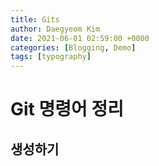 ```yaml
---
title: Gits
author: Daegyeom Kim
date: 2021-06-01 02:59:00 +0000
categories: [Blogging, Demo]
tags: [typography]
---
```


# Git 명령어 정리

## 생성하기

